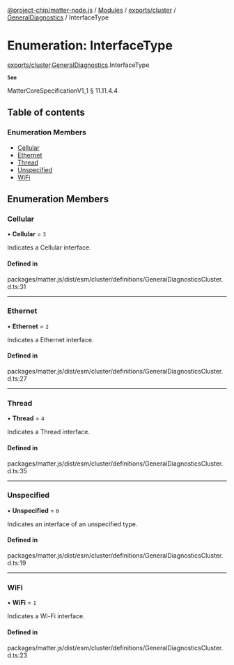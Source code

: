 [@project-chip/matter-node.js](../README.md) / [Modules](../modules.md) / [exports/cluster](../modules/exports_cluster.md) / [GeneralDiagnostics](../modules/exports_cluster.GeneralDiagnostics.md) / InterfaceType

# Enumeration: InterfaceType

[exports/cluster](../modules/exports_cluster.md).[GeneralDiagnostics](../modules/exports_cluster.GeneralDiagnostics.md).InterfaceType

**`See`**

MatterCoreSpecificationV1_1 § 11.11.4.4

## Table of contents

### Enumeration Members

- [Cellular](exports_cluster.GeneralDiagnostics.InterfaceType.md#cellular)
- [Ethernet](exports_cluster.GeneralDiagnostics.InterfaceType.md#ethernet)
- [Thread](exports_cluster.GeneralDiagnostics.InterfaceType.md#thread)
- [Unspecified](exports_cluster.GeneralDiagnostics.InterfaceType.md#unspecified)
- [WiFi](exports_cluster.GeneralDiagnostics.InterfaceType.md#wifi)

## Enumeration Members

### Cellular

• **Cellular** = ``3``

Indicates a Cellular interface.

#### Defined in

packages/matter.js/dist/esm/cluster/definitions/GeneralDiagnosticsCluster.d.ts:31

___

### Ethernet

• **Ethernet** = ``2``

Indicates a Ethernet interface.

#### Defined in

packages/matter.js/dist/esm/cluster/definitions/GeneralDiagnosticsCluster.d.ts:27

___

### Thread

• **Thread** = ``4``

Indicates a Thread interface.

#### Defined in

packages/matter.js/dist/esm/cluster/definitions/GeneralDiagnosticsCluster.d.ts:35

___

### Unspecified

• **Unspecified** = ``0``

Indicates an interface of an unspecified type.

#### Defined in

packages/matter.js/dist/esm/cluster/definitions/GeneralDiagnosticsCluster.d.ts:19

___

### WiFi

• **WiFi** = ``1``

Indicates a Wi-Fi interface.

#### Defined in

packages/matter.js/dist/esm/cluster/definitions/GeneralDiagnosticsCluster.d.ts:23
